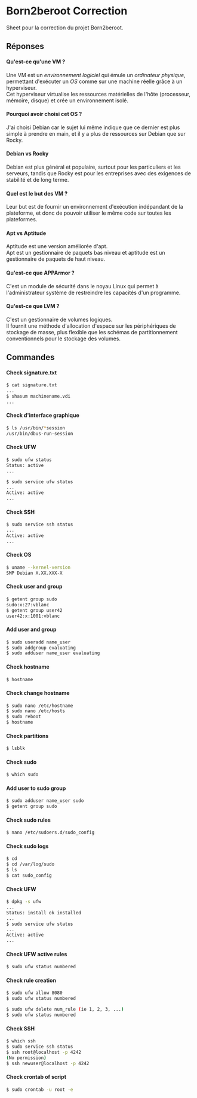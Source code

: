 # Born2beroot Correction

Sheet pour la correction du projet Born2beroot.

## Réponses

#### Qu'est-ce qu'une VM ?

Une VM est un *environnement logiciel* qui émule un *ordinateur physique*, permettant d'exécuter un *OS* comme sur une machine réelle grâce à un hyperviseur.  
Cet hyperviseur virtualise les ressources matérielles de l'hôte (processeur, mémoire, disque) et crée un environnement isolé.

#### Pourquoi avoir choisi cet OS ?

J'ai choisi Debian car le sujet lui même indique que ce dernier est plus simple à prendre en main, et il y a plus de ressources sur Debian que sur Rocky.

#### Debian vs Rocky

Debian est plus général et populaire, surtout pour les particuliers et les serveurs, tandis que Rocky est pour les entreprises avec des exigences de stabilité et de long terme.

#### Quel est le but des VM ?

Leur but est de fournir un environnement d'exécution indépandant de la plateforme, et donc de pouvoir utiliser le même code sur toutes les plateformes.

#### Apt vs Aptitude

Aptitude est une version améliorée d'apt.  
Apt est un gestionnaire de paquets bas niveau et aptitude est un gestionnaire de paquets de haut niveau.

#### Qu'est-ce que APPArmor ?

C'est un module de sécurité dans le noyau Linux qui permet à l'administrateur système de restreindre les capacités d'un programme.

#### Qu'est-ce que LVM ?

C'est un gestionnaire de volumes logiques.  
Il fournit une méthode d'allocation d'espace sur les périphériques de stockage de masse, plus flexible que les schémas de partitionnement conventionnels pour le stockage des volumes.

## Commandes

#### Check signature.txt

```bash
$ cat signature.txt
...
$ shasum machinename.vdi
...
```

#### Check d'interface graphique

```bash
$ ls /usr/bin/*session
/usr/bin/dbus-run-session
```

#### Check UFW

```bash
$ sudo ufw status
Status: active
...

$ sudo service ufw status
...
Active: active
...
```

#### Check SSH

```bash
$ sudo service ssh status
...
Active: active
...
```

#### Check OS

```bash
$ uname --kernel-version
SMP Debian X.XX.XXX-X
```

#### Check user and group

```bash
$ getent group sudo
sudo:x:27:vblanc
$ getent group user42
user42:x:1001:vblanc
```

#### Add user and group

```bash
$ sudo useradd name_user
$ sudo addgroup evaluating
$ sudo adduser name_user evaluating
```

#### Check hostname

```bash
$ hostname
```

#### Check change hostname

```bash
$ sudo nano /etc/hostname
$ sudo nano /etc/hosts
$ sudo reboot
$ hostname
```

#### Check partitions

```bash
$ lsblk
```

#### Check sudo

```bash
$ which sudo
```

#### Add user to sudo group

```bash
$ sudo adduser name_user sudo
$ getent group sudo
```

#### Check sudo rules

```bash
$ nano /etc/sudoers.d/sudo_config
```

#### Check sudo logs

```bash
$ cd
$ cd /var/log/sudo
$ ls
$ cat sudo_config
```

#### Check UFW

```bash
$ dpkg -s ufw
...
Status: install ok installed
...
$ sudo service ufw status
...
Active: active
...
```

#### Check UFW active rules

```bash
$ sudo ufw status numbered
```

#### Check rule creation

```bash
$ sudo ufw allow 8080
$ sudo ufw status numbered

$ sudo ufw delete num_rule (ie 1, 2, 3, ...)
$ sudo ufw status numbered
```

#### Check SSH

```bash
$ which ssh
$ sudo service ssh status
$ ssh root@localhost -p 4242
(No permission)
$ ssh newuser@localhost -p 4242
```

#### Check crontab of script

```bash
$ sudo crontab -u root -e
```
